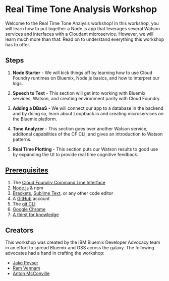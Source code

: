 # Real Time Tone Analysis Workshop
Welcome to the Real Time Tone Analysis workshop! In this workshop, you will learn how to put together a Node.js app that leverages several Watson services and interfaces with a Cloudant microservice. However, we will learn much more than that. Read on to understand everything this workshop has to offer.

## Steps
1. **Node Starter** - We will kick things off by learning how to use Cloud Foundry runtimes on Bluemix, Node.js basics, and how to interpret our logs.

2. **Speech to Text** - This section will get into working with Bluemix services, Watson, and creating environment parity with Cloud Foundry.

3. **Adding a DBaaS** - We will connect our app to a database in the backend and by doing so, learn about Loopback.io and creating microservices on the Bluemix platform.

4. **Tone Analyzer** - This section goes over another Watson service, additonal capabilities of the CF CLI, and gives an introduction to Watson patterns.

5. **Real Time Plotting** - This section puts our Watson results to good use by expanding the UI to provide real time cognitive feedback.

## [Prerequisites](https://ibm.box.com/s/brq6qumkzqfu29hm96tgw8vfa0pcpk1k)

1. The [Cloud Foundry Command Line Interface][cf_cli_url]
2. [Node.js][node_download_url] & npm
3. [Brackets][brackets_url], [Sublime Text][sublime_url], or any other code editor
4. A [GitHub][gh_url] account
5. The [git CLI][git_cli_url]
6. [Google Chrome][chrome_url]
7. [A thirst for knowledge][kip_url]

## Creators
This workshop was created by the IBM Bluemix Developer Advocacy team in an effort to spread Bluemix and OSS across the galaxy. The following advocates had a hand in crafting the workshop:

* [Jake Peyser](https://twitter.com/jakepeyser)
* [Ram Vennam](https://twitter.com/RamVennam)
* [Anton McConville](https://twitter.com/antonmc)

<!--Links-->
[cf_cli_url]: https://github.com/cloudfoundry/cli
[node_download_url]:https://nodejs.org/en/download/
[brackets_url]: http://brackets.io/
[sublime_url]: https://www.sublimetext.com/
[gh_url]: https://github.com/
[git_cli_url]: https://git-scm.com/book/en/v2/Getting-Started-Installing-Git
[chrome_url]: https://www.google.com/chrome/browser/desktop/
[kip_url]: https://www.youtube.com/watch?v=za61nlcOxf8
